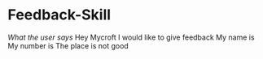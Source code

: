 # Feedback-Skill

*What the user says*
Hey Mycroft I would like to give feedback 
My name is 
My number is
The place is not good
